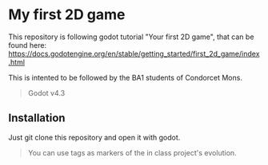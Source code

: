 # My first 2D game

This repository is following godot tutorial "Your first 2D game", that can be found here: <https://docs.godotengine.org/en/stable/getting_started/first_2d_game/index.html>

This is intented to be followed by the BA1 students of Condorcet Mons.

> Godot v4.3

## Installation

Just git clone this repository and open it with godot.

> You can use tags as markers of the in class project's evolution.
